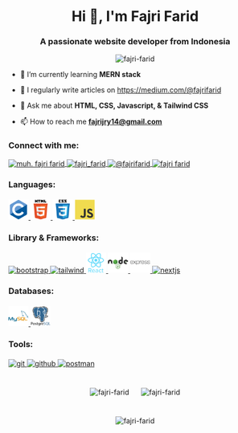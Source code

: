 <h1 align="center">Hi 👋, I'm Fajri Farid</h1>
<h3 align="center">A passionate website developer from Indonesia</h3>

<p align="center"> <img src="https://komarev.com/ghpvc/?username=fajri-farid&label=Profile%20views&color=0e75b6&style=flat" alt="fajri-farid" /> </p>

- 🌱 I’m currently learning **MERN stack**

- 📝 I regularly write articles on https://medium.com/@fajrifarid

- 💬 Ask me about **HTML, CSS, Javascript, & Tailwind CSS**

- 📫 How to reach me **fajrijry14@gmail.com**

<h3 align="left">Connect with me:</h3>
<p align="left">
  <a href="https://www.linkedin.com/in/muh-fajri-farid-aaa0581b8/" target="_blank">
    <img align="center" src="https://raw.githubusercontent.com/rahuldkjain/github-profile-readme-generator/master/src/images/icons/Social/linked-in-alt.svg" alt="muh. fajri farid" height="30" width="40"   title="Connect with me on LinkedIn"/>
</a>
  <a href="https://www.instagram.com/fajri_farid/" target="blank">
    <img align="center" src="https://raw.githubusercontent.com/rahuldkjain/github-profile-readme-generator/master/src/images/icons/Social/instagram.svg" alt="fajri_farid" height="30" width="40" title="Follow me on Instagram" />
  </a>
  <a href="https://medium.com/@fajrifarid" target="blank">
    <img align="center" src="https://upload.wikimedia.org/wikipedia/commons/thumb/e/ec/Medium_logo_Monogram.svg/1200px-Medium_logo_Monogram.svg.png" alt="@fajrifarid" height="30" width="40" title="Read my articles on Medium" />
  </a>
  <a href="https://www.youtube.com/@fajri_farid" target="blank">
    <img align="center" src="https://raw.githubusercontent.com/rahuldkjain/github-profile-readme-generator/master/src/images/icons/Social/youtube.svg" alt="fajri farid" height="30" width="40" title="Watch my videos on YouTube"/>
  </a>
</p>

<h3 align="left">Languages:</h3>
<p align="left" style="margin-top: 20px;">
  <a href="https://www.cprogramming.com/" target="_blank" rel="noreferrer">
    <img src="https://raw.githubusercontent.com/devicons/devicon/master/icons/c/c-original.svg" alt="c" width="40" height="40" title="C"/>
  </a> 
  <a href="https://www.w3.org/html/" target="_blank" rel="noreferrer">
    <img src="https://raw.githubusercontent.com/devicons/devicon/master/icons/html5/html5-original-wordmark.svg" alt="html5" width="40" height="40" title="HTML5"/>
  </a> 
<a href="https://www.w3schools.com/css/" target="_blank" rel="noreferrer">
    <img src="https://raw.githubusercontent.com/devicons/devicon/master/icons/css3/css3-original-wordmark.svg" alt="css3" width="40" height="40" title="CSS3"/>
  </a> 
  <a href="https://developer.mozilla.org/en-US/docs/Web/JavaScript" target="_blank" rel="noreferrer">
    <img src="https://raw.githubusercontent.com/devicons/devicon/master/icons/javascript/javascript-original.svg" alt="javascript" width="40" height="40" title="JavaScript"/>
  </a> 
  
</p>

<h3 align="left">Library & Frameworks:</h3>
<p align="left" style="margin-top: 20px;">
  <a href="https://getbootstrap.com" target="_blank" rel="noreferrer">
    <img src="https://upload.wikimedia.org/wikipedia/commons/thumb/b/b2/Bootstrap_logo.svg/2560px-Bootstrap_logo.svg.png" alt="bootstrap" width="40" height="40" title="Bootstrap"/>
  </a> 
<a href="https://tailwindcss.com/" target="_blank" rel="noreferrer">
    <img src="https://www.vectorlogo.zone/logos/tailwindcss/tailwindcss-icon.svg" alt="tailwind" width="40" height="40" title="Tailwind CSS"/>
  </a> 
 <a href="https://reactjs.org/" target="_blank" rel="noreferrer">
    <img src="https://raw.githubusercontent.com/devicons/devicon/master/icons/react/react-original-wordmark.svg" alt="react" width="40" height="40" title="React"/>
  </a> 
 <a href="https://nodejs.org" target="_blank" rel="noreferrer">
    <img src="https://raw.githubusercontent.com/devicons/devicon/master/icons/nodejs/nodejs-original-wordmark.svg" alt="nodejs" width="40" height="40" title="Node.js"/>
  </a> 
  <a href="https://expressjs.com" target="_blank" rel="noreferrer">
    <img src="https://raw.githubusercontent.com/devicons/devicon/master/icons/express/express-original-wordmark.svg" alt="express" width="40" height="40" title="Express"/>
  </a> 
  <a href="https://nextjs.org/" target="_blank" rel="noreferrer">
    <img src="https://cdn.worldvectorlogo.com/logos/nextjs-2.svg" alt="nextjs" width="40" height="40" title="Next.js"/>
  </a> 
</p>

<h3 align="left">Databases:</h3>
<p align="left" style="margin-top: 20px;">
  <a href="https://www.mysql.com/" target="_blank" rel="noreferrer">
    <img src="https://raw.githubusercontent.com/devicons/devicon/master/icons/mysql/mysql-original-wordmark.svg" alt="mysql" width="40" height="40" title="MySQL"/>
  </a> 
  <a href="https://www.postgresql.org" target="_blank" rel="noreferrer">
    <img src="https://raw.githubusercontent.com/devicons/devicon/master/icons/postgresql/postgresql-original-wordmark.svg" alt="postgresql" width="40" height="40" title="PostgreSQL"/>
  </a> 
</p>

<h3 align="left">Tools:</h3>
<p align="left" style="margin-top: 20px;">
  <a href="https://git-scm.com/" target="_blank" rel="noreferrer">
    <img src="https://www.vectorlogo.zone/logos/git-scm/git-scm-icon.svg" alt="git" width="40" height="40" title="Git"/>
  </a> 
  <a href="https://github.com" target="_blank" rel="noreferrer">
    <img src="https://www.vectorlogo.zone/logos/github/github-tile.svg" alt="github" width="40" height="40" title="Github"/>
  </a> 
  <a href="https://www.postman.com" target="_blank" rel="noreferrer">
    <img src="https://www.vectorlogo.zone/logos/getpostman/getpostman-icon.svg" alt="postman" width="40" height="40" title="Postman"/>
  </a> 
</p>




<div align="center" style="margin-top: 40px;">
  <img src="https://github-readme-stats.vercel.app/api/top-langs?username=fajri-farid&show_icons=true&locale=en&layout=compact" alt="fajri-farid" style="margin-right: 20px;"/>
  <img src="https://github-readme-stats.vercel.app/api?username=fajri-farid&show_icons=true&locale=en" alt="fajri-farid" />
</div>

<p align="center" style="margin-top: 40px;">
  <img src="https://github-readme-streak-stats.herokuapp.com/?user=fajri-farid&" alt="fajri-farid" />
</p>
